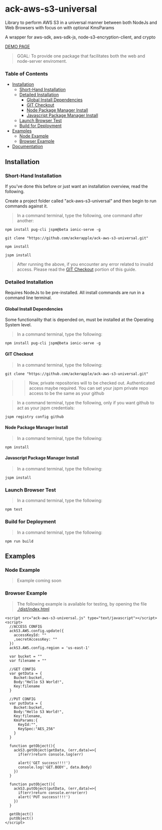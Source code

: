 # ack-aws-s3-universal
Library to perform AWS S3 in a universal manner between both NodeJs and Web Browsers with focus on with optional KmsParams

A wrapper for aws-sdk, aws-sdk-js, node-s3-encryption-client, and crypto

[DEMO PAGE](https://ackerapple.github.io/ack-aws-s3-universal/)

> GOAL: To provide one package that facilitates both the web and node-server enviroment.

### Table of Contents
- [Installation](#installation)
    - [Short-Hand Installation](#short-hand-installation)
    - [Detailed Installation](#detailed-installation)
        - [Global Install Dependencies](#global-install-dependencies)
        - [GIT Checkout](#git-checkout)
        - [Node Package Manager Install](#node-package-manager-install)
        - [Javascript Package Manager Install](#javascript-package-manager-install)
    - [Launch Browser Test](#launch-browser-test)
    - [Build for Deployment](#build-for-deployment)
- [Examples](#examples)
    - [Node Example](#node-example)
    - [Browser Example](#browser-example)
- [Documentation](#documentation)

## Installation
### Short-Hand Installation
If you've done this before or just want an installation overview, read the following.

Create a project folder called "ack-aws-s3-universal" and then begin to run commands against it.

> In a command terminal, type the following, one command after another:

```
npm install pug-cli jspm@beta ionic-serve -g

git clone "https://github.com/ackerapple/ack-aws-s3-universal.git"

npm install

jspm install
```

> After running the above, if you encounter any error related to invalid access. Please read the [GIT Checkout](#git-checkout) portion of this guide.


### Detailed Installation
Requires NodeJs to be pre-installed. All install commands are run in a command line terminal.

#### Global Install Dependencies
Some functionality that is depended on, must be installed at the Operating System level.

> In a command terminal, type the following:

```
npm install pug-cli jspm@beta ionic-serve -g
```

#### GIT Checkout
> In a command terminal, type the following:

```
git clone "https://github.com/ackerapple/ack-aws-s3-universal.git"
```

>> Now, private repositories will to be checked out.
>> Authenticated access maybe required.
>> You can set your jspm private repo access to be the same as your github

> In a command terminal, type the following, only if you want github to act as your jspm credentials:

```
jspm registry config github
```


#### Node Package Manager Install
> In a command terminal, type the following:

```
npm install
```

#### Javascript Package Manager Install
> In a command terminal, type the following:

```
jspm install
```

### Launch Browser Test
> In a command terminal, type the following:

```
npm test
```

### Build for Deployment
> In a command terminal, type the following:

```
npm run build
```

## Examples

### Node Example
> Example coming soon

### Browser Example

> The following example is available for testing, by opening the file [./dist/index.html](https://github.com/AckerApple/ack-aws-s3-universal/blob/master/dist/index.html)

```
<script src="ack-aws-s3-universal.js" type="text/javascript"></script>
<script>
  //ACCESS CONFIG
  ackS3.AWS.config.update({
    accessKeyId: ""
    ,secretAccessKey: ""
  })
  ackS3.AWS.config.region = 'us-east-1'

  var bucket = ""
  var filename = ""

  //GET CONFIG
  var getData = {
    Bucket:bucket,
    Body:"Hello S3 World!",
    Key:filename
  }

  //PUT CONFIG
  var putData = {
    Bucket:bucket,
    Body:"Hello S3 World!",
    Key:filename,
    KmsParams:{
      KeyId:"",
      KeySpec:"AES_256"
    }
  }

  function getObject(){
    ackS3.getObject(getData, (err,data)=>{
      if(err)return console.log(err)

      alert('GET success!!!!')
      console.log('GET.BODY', data.Body)
    })
  }

  function putObject(){
    ackS3.putObject(putData, (err,data)=>{
      if(err)return console.error(err)
      alert('PUT success!!!!')
    })
  }

  getObject()
  putObject()
</script>
```